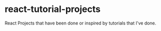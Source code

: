 # react-tutorial-projects
React Projects that have been done or inspired by tutorials that I've done. 
